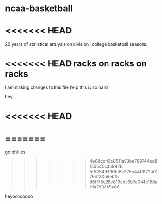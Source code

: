 # ncaa-basketball
<<<<<<< HEAD
=======
20 years of statistical analysis on division I college basketball seasons. 

<<<<<<< HEAD
racks on racks on racks
=======
I am making changes to this file 
help this is so hard

hey
 
<<<<<<< HEAD
======== 
>>>>>
=======
========
>>>>>

go phillies

>>>>>>> 4e88cc46a0511a93be789744ed8f55540c35882b
>>>>>>> 5f52549890fc8c325b44b1172a0176df30b6ebf5
>>>>>>> d6ff75e26e819cde6b7a044e158ab1a7d34b5e66

heyoooooooo
